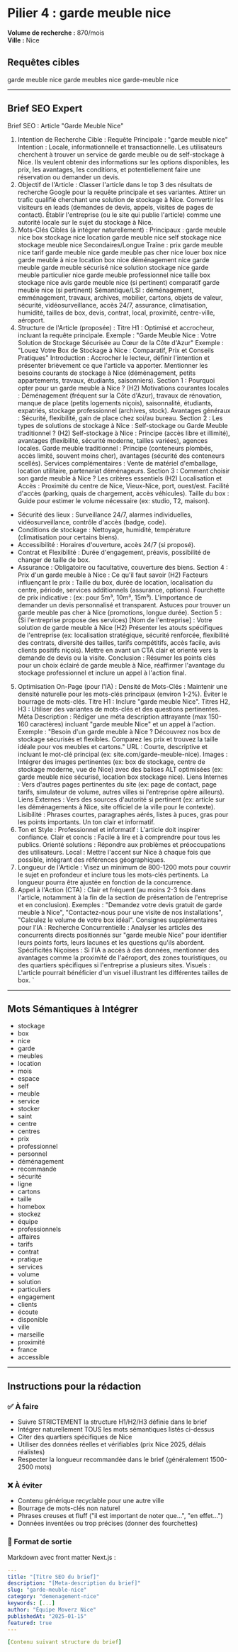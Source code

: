 # Pilier 4 : garde meuble nice

**Volume de recherche :** 870/mois  
**Ville :** Nice

## Requêtes cibles

garde meuble nice
garde meubles nice
garde-meuble nice

---

## Brief SEO Expert

Brief SEO : Article "Garde Meuble Nice"
1. Intention de Recherche Cible :
Requête Principale : "garde meuble nice"
Intention : Locale, informationnelle et transactionnelle. Les utilisateurs cherchent à trouver un service de garde meuble ou de self-stockage à Nice. Ils veulent obtenir des informations sur les options disponibles, les prix, les avantages, les conditions, et potentiellement faire une réservation ou demander un devis.
2. Objectif de l'Article :
Classer l'article dans le top 3 des résultats de recherche Google pour la requête principale et ses variantes.
Attirer un trafic qualifié cherchant une solution de stockage à Nice.
Convertir les visiteurs en leads (demandes de devis, appels, visites de pages de contact).
Établir l'entreprise (ou le site qui publie l'article) comme une autorité locale sur le sujet du stockage à Nice.
3. Mots-Clés Cibles (à intégrer naturellement) :
Principaux :
garde meuble nice
box stockage nice
location garde meuble nice
self stockage nice
stockage meuble nice
Secondaires/Longue Traîne :
prix garde meuble nice
tarif garde meuble nice
garde meuble pas cher nice
louer box nice
garde meuble à nice
location box nice
déménagement nice garde meuble
garde meuble sécurisé nice
solution stockage nice
garde meuble particulier nice
garde meuble professionnel nice
taille box stockage nice
avis garde meuble nice (si pertinent)
comparatif garde meuble nice (si pertinent)
Sémantique/LSI :
déménagement, emménagement, travaux, archives, mobilier, cartons, objets de valeur, sécurité, vidéosurveillance, accès 24/7, assurance, climatisation, humidité, tailles de box, devis, contrat, local, proximité, centre-ville, aéroport.
4. Structure de l'Article (proposée) :
Titre H1 : Optimisé et accrocheur, incluant la requête principale.
Exemple : "Garde Meuble Nice : Votre Solution de Stockage Sécurisée au Cœur de la Côte d'Azur"
Exemple : "Louez Votre Box de Stockage à Nice : Comparatif, Prix et Conseils Pratiques"
Introduction : Accrocher le lecteur, définir l'intention et présenter brièvement ce que l'article va apporter. Mentionner les besoins courants de stockage à Nice (déménagement, petits appartements, travaux, étudiants, saisonniers).
Section 1 : Pourquoi opter pour un garde meuble à Nice ? (H2)
Motivations courantes locales : Déménagement (fréquent sur la Côte d'Azur), travaux de rénovation, manque de place (petits logements niçois), saisonnalité, étudiants, expatriés, stockage professionnel (archives, stock).
Avantages généraux : Sécurité, flexibilité, gain de place chez soi/au bureau.
Section 2 : Les types de solutions de stockage à Nice : Self-stockage ou Garde Meuble traditionnel ? (H2)
Self-stockage à Nice : Principe (accès libre et illimité), avantages (flexibilité, sécurité moderne, tailles variées), agences locales.
Garde meuble traditionnel : Principe (conteneurs plombés, accès limité, souvent moins cher), avantages (sécurité des conteneurs scellés).
Services complémentaires : Vente de matériel d'emballage, location utilitaire, partenariat déménageurs.
Section 3 : Comment choisir son garde meuble à Nice ? Les critères essentiels (H2)
Localisation et Accès : Proximité du centre de Nice, Vieux-Nice, port, ouest/est. Facilité d'accès (parking, quais de chargement, accès véhicules).
Taille du box : Guide pour estimer le volume nécessaire (ex: studio, T2, maison). `
`
* Sécurité des lieux : Surveillance 24/7, alarmes individuelles, vidéosurveillance, contrôle d'accès (badge, code).
* Conditions de stockage : Nettoyage, humidité, température (climatisation pour certains biens).
* Accessibilité : Horaires d'ouverture, accès 24/7 (si proposé).
* Contrat et Flexibilité : Durée d'engagement, préavis, possibilité de changer de taille de box.
* Assurance : Obligatoire ou facultative, couverture des biens.
Section 4 : Prix d'un garde meuble à Nice : Ce qu'il faut savoir (H2)
Facteurs influençant le prix : Taille du box, durée de location, localisation du centre, période, services additionnels (assurance, options).
Fourchette de prix indicative : (ex: pour 5m³, 10m³, 15m³).
L'importance de demander un devis personnalisé et transparent.
Astuces pour trouver un garde meuble pas cher à Nice (promotions, longue durée).
Section 5 : (Si l'entreprise propose des services) [Nom de l'entreprise] : Votre solution de garde meuble à Nice (H2)
Présenter les atouts spécifiques de l'entreprise (ex: localisation stratégique, sécurité renforcée, flexibilité des contrats, diversité des tailles, tarifs compétitifs, accès facile, avis clients positifs niçois).
Mettre en avant un CTA clair et orienté vers la demande de devis ou la visite.
Conclusion : Résumer les points clés pour un choix éclairé de garde meuble à Nice, réaffirmer l'avantage du stockage professionnel et inclure un appel à l'action final.
5. Optimisation On-Page (pour l'IA) :
Densité de Mots-Clés : Maintenir une densité naturelle pour les mots-clés principaux (environ 1-2%). Éviter le bourrage de mots-clés.
Titre H1 : Inclure "garde meuble Nice".
Titres H2, H3 : Utiliser des variantes de mots-clés et des questions pertinentes.
Méta Description : Rédiger une méta description attrayante (max 150-160 caractères) incluant "garde meuble Nice" et un appel à l'action.
Exemple : "Besoin d'un garde meuble à Nice ? Découvrez nos box de stockage sécurisés et flexibles. Comparez les prix et trouvez la taille idéale pour vos meubles et cartons."
URL : Courte, descriptive et incluant le mot-clé principal (ex: site.com/garde-meuble-nice).
Images : Intégrer des images pertinentes (ex: box de stockage, centre de stockage moderne, vue de Nice) avec des balises ALT optimisées (ex: garde meuble nice sécurisé, location box stockage nice).
Liens Internes : Vers d'autres pages pertinentes du site (ex: page de contact, page tarifs, simulateur de volume, autres villes si l'entreprise opère ailleurs).
Liens Externes : Vers des sources d'autorité si pertinent (ex: article sur les déménagements à Nice, site officiel de la ville pour le contexte).
Lisibilité : Phrases courtes, paragraphes aérés, listes à puces, gras pour les points importants. Un ton clair et informatif.
6. Ton et Style :
Professionnel et informatif : L'article doit inspirer confiance.
Clair et concis : Facile à lire et à comprendre pour tous les publics.
Orienté solutions : Répondre aux problèmes et préoccupations des utilisateurs.
Local : Mettre l'accent sur Nice à chaque fois que possible, intégrant des références géographiques.
7. Longueur de l'Article :
Visez un minimum de 800-1200 mots pour couvrir le sujet en profondeur et inclure tous les mots-clés pertinents. La longueur pourra être ajustée en fonction de la concurrence.
8. Appel à l'Action (CTA) :
Clair et fréquent (au moins 2-3 fois dans l'article, notamment à la fin de la section de présentation de l'entreprise et en conclusion).
Exemples : "Demandez votre devis gratuit de garde meuble à Nice", "Contactez-nous pour une visite de nos installations", "Calculez le volume de votre box idéal".
Consignes supplémentaires pour l'IA :
Recherche Concurrentielle : Analyser les articles des concurrents directs positionnés sur "garde meuble Nice" pour identifier leurs points forts, leurs lacunes et les questions qu'ils abordent.
Spécificités Niçoises : Si l'IA a accès à des données, mentionner des avantages comme la proximité de l'aéroport, des zones touristiques, ou des quartiers spécifiques si l'entreprise a plusieurs sites.
Visuels : L'article pourrait bénéficier d'un visuel illustrant les différentes tailles de box. `

---

## Mots Sémantiques à Intégrer

- stockage
- box
- nice
- garde
- meubles
- location
- mois
- espace
- self
- meuble
- service
- stocker
- saint
- centre
- centres
- prix
- professionnel
- personnel
- déménagement
- recommande
- sécurité
- ligne
- cartons
- taille
- homebox
- stockez
- équipe
- professionnels
- affaires
- tarifs
- contrat
- pratique
- services
- volume
- solution
- particuliers
- engagement
- clients
- écoute
- disponible
- ville
- marseille
- proximité
- france
- accessible

---

## Instructions pour la rédaction

### ✅ À faire
- Suivre STRICTEMENT la structure H1/H2/H3 définie dans le brief
- Intégrer naturellement TOUS les mots sémantiques listés ci-dessus
- Citer des quartiers spécifiques de Nice
- Utiliser des données réelles et vérifiables (prix Nice 2025, délais réalistes)
- Respecter la longueur recommandée dans le brief (généralement 1500-2500 mots)

### ❌ À éviter
- Contenu générique recyclable pour une autre ville
- Bourrage de mots-clés non naturel
- Phrases creuses et fluff ("il est important de noter que...", "en effet...")
- Données inventées ou trop précises (donner des fourchettes)

### 🎯 Format de sortie
Markdown avec front matter Next.js :

```yaml
---
title: "[Titre SEO du brief]"
description: "[Meta-description du brief]"
slug: "garde-meuble-nice"
category: "demenagement-nice"
keywords: [...]
author: "Équipe Moverz Nice"
publishedAt: "2025-01-15"
featured: true
---

[Contenu suivant structure du brief]
```
